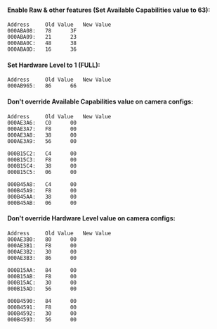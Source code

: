 #### Enable Raw & other features (Set Available Capabilities value to 63):
	Address		Old Value	New Value
	000ABA08:	78		3F
	000ABA09:	21		23
	000ABA0C:	48		38
	000ABA0D:	16		36

#### Set Hardware Level to 1 (FULL):
	Address		Old Value	New Value
	000AB965:	86		66

#### Don't override Available Capabilities value on camera configs:
	Address		Old Value	New Value
	000AE3A6:	C0		00
	000AE3A7:	F8		00
	000AE3A8:	38		00
	000AE3A9:	56		00

	000B15C2:	C4		00
	000B15C3:	F8		00
	000B15C4:	38		00
	000B15C5:	06		00

	000B45A8:	C4		00
	000B45A9:	F8		00
	000B45AA:	38		00
	000B45AB:	06		00

#### Don't override Hardware Level value on camera configs:
	Address		Old Value	New Value
	000AE3B0:	80		00
	000AE3B1:	F8		00
	000AE3B2:	30		00
	000AE3B3:	86		00

	000B15AA:	84		00
	000B15AB:	F8		00
	000B15AC:	30		00
	000B15AD:	56		00

	000B4590:	84		00
	000B4591:	F8		00
	000B4592:	30		00
	000B4593:	56		00